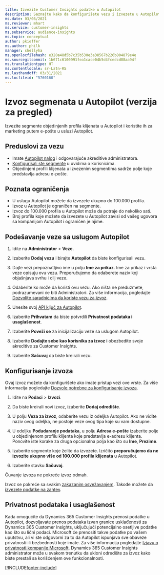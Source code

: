 ```yaml
---
title: Izvezite Customer Insights podatke u Autopilot
description: Saznajte kako da konfigurišete vezu i izvezete u Autopilot.
ms.date: 03/03/2021
ms.reviewer: mhart
ms.service: customer-insights
ms.subservice: audience-insights
ms.topic: conceptual
author: pkieffer
ms.author: philk
manager: shellyha
ms.openlocfilehash: e320a48d5b7c35b530e3a38567b226b804879e4e
ms.sourcegitcommit: 1b671c6100991fea1cace04b5d4fcedcd88aa94f
ms.translationtype: HT
ms.contentlocale: sr-Latn-RS
ms.lasthandoff: 03/31/2021
ms.locfileid: "5760160"
---
```

# <a name="export-segments-to-autopilot-preview"></a>Izvoz segmenata u Autopilot (verzija za pregled)

Izvezite segmente objedinjenih profila klijenata u Autopilot i koristite ih za marketing putem e-pošte u usluzi Autopilot. 

## <a name="prerequisites-for-a-connection"></a>Preduslovi za vezu

-   Imate [Autopilot nalog](https://www.autopilothq.com/) i odgovarajuće akreditive administratora.
-   [Konfigurisali ste segmente](segments.md) u uvidima o korisnicima.
-   Objedinjeni profili klijenata u izvezenim segmentima sadrže polje koje predstavlja adresu e-pošte.

## <a name="known-limitations"></a>Poznata ograničenja

- U uslugu Autopilot možete da izvezete ukupno do 100.000 profila.
- Izvoz u Autopilot je ograničen na segmente.
- Izvoz do 100.000 profila u Autopilot može da potraje do nekoliko sati. 
- Broj profila koje možete da izvezete u Autopilot zavisi od vašeg ugovora sa kompanijom Autopilot i ograničen je njime.

## <a name="set-up-connection-to-autopilot"></a>Podešavanje veze sa uslugom Autopilot

1. Idite na **Administrator** > **Veze**.

1. Izaberite **Dodaj vezu** i birajte **Autopilot** da biste konfigurisali vezu.

1. Dajte vezi prepoznatljivo ime u polju **Ime za prikaz**. Ime za prikaz i vrsta veze opisuju ovu vezu. Preporučujemo da odaberete naziv koji objašnjava svrhu i cilj veze.

1. Odaberite ko može da koristi ovu vezu. Ako ništa ne preduzmete, podrazumevani će biti Administratori. Za više informacija, pogledajte [Dozvolite saradnicima da koriste vezu za izvoz](connections.md#allow-contributors-to-use-a-connection-for-exports).

3. Unesite svoj [API ključ za Autopilot](https://autopilot.docs.apiary.io/#).

1. Izaberite **Prihvatam** da biste potvrdili **Privatnost podataka i usaglašenost**.

1. Izaberite **Poveži se** za inicijalizaciju veze sa uslugom Autopilot.

1. Izaberite **Dodajte sebe kao korisnika za izvoz** i obezbedite svoje akreditive za Customer Insights.

1. Izaberite **Sačuvaj** da biste kreirali vezu.

## <a name="configure-an-export"></a>Konfigurisanje izvoza

Ovaj izvoz možete da konfigurišete ako imate pristup vezi ove vrste. Za više informacija pogledajte [Dozvole potrebne za konfigurisanje izvoza](export-destinations.md#set-up-a-new-export).

1. Idite na **Podaci** > **Izvozi**.

1. Da biste kreirali novi izvoz, izaberite **Dodaj odredište**.

1. U polju **Veza za izvoz**, odaberite vezu iz odeljka Autopilot. Ako ne vidite naziv ovog odeljka, ne postoje veze ovog tipa koje su vam dostupne.

3. U odeljku **Podudaranje podataka**, u polju **Adresa e-pošte** izaberite polje u objedinjenom profilu klijenta koje predstavlja e-adresu klijenta. Ponovite iste korake za druga opcionalna polja kao što su **Ime**, **Prezime**.

1. Izaberite segmente koje želite da izvezete. Izričito **preporučujemo da ne izvozite ukupno više od 100.000 profila klijenata** u Autopilot. 

1. Izaberite stavku **Sačuvaj**.

Čuvanje izvoza ne pokreće izvoz odmah.

Izvoz se pokreće sa svakim [zakazanim osvežavanjem](system.md#schedule-tab). Takođe možete da [izvezete podatke na zahtev](export-destinations.md#run-exports-on-demand). 

## <a name="data-privacy-and-compliance"></a>Privatnost podataka i usaglašenost

Kada omogućite da Dynamics 365 Customer Insights prenosi podatke u Autopilot, dozvoljavate prenos podataka izvan granice usklađenosti za Dynamics 365 Customer Insights, uključujući potencijalno osetljive podatke kao što su lični podaci. Microsoft će prenositi takve podatke po vašem uputstvu, ali vi ste odgovorni za to da Autopilot ispunjava sve obaveze privatnosti ili bezbednosti koje imate. Za više informacija pogledajte [Izjavu o privatnosti kompanije Microsoft](https://go.microsoft.com/fwlink/?linkid=396732).
Dynamics 365 Customer Insights administrator može u svakom trenutku da ukloni odredište za izvoz kako biste prestali sa korišćenjem ove funkcionalnosti.


[!INCLUDE[footer-include](../includes/footer-banner.md)]
